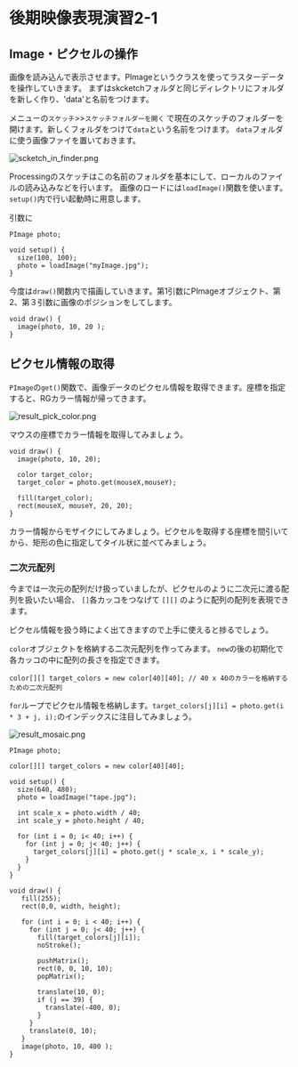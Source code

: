 
# 後期映像表現演習2-1

## Image・ピクセルの操作

画像を読み込んで表示させます。PImageというクラスを使ってラスターデータを操作していきます。
まずはskcketchフォルダと同じディレクトリにフォルダを新しく作り、'data'と名前をつけます。

メニューの```スケッチ```>>```スケッチフォルダーを開く```
で現在のスケッチのフォルダーを開けます。新しくフォルダをつけて```data```という名前をつけます。
```data```フォルダに使う画像ファイを置いておきます。

![scketch_in_finder.png](図版/scketch_in_finder.png)

Processingのスケッチはこの名前のフォルダを基本にして、ローカルのファイルの読み込みなどを行います。
画像のロードには```loadImage()```関数を使います。```setup()```内で行い起動時に用意します。

引数に

```
PImage photo;

void setup() {
  size(100, 100);
  photo = loadImage("myImage.jpg");
}
```

今度は```draw()```関数内で描画していきます。第1引数にPImageオブジェクト、第2、第３引数に画像のポジションをしてします。


```
void draw() {
  image(photo, 10, 20 );
}
```

## ピクセル情報の取得

```PImage```の```get()```関数で、画像データのピクセル情報を取得できます。座標を指定すると、RGカラー情報が帰ってきます。

![result_pick_color.png](図版/result_pick_color.png)

マウスの座標でカラー情報を取得してみましょう。

```
void draw() {
  image(photo, 10, 20);
  
  color target_color;
  target_color = photo.get(mouseX,mouseY);

  fill(target_color);
  rect(mouseX, mouseY, 20, 20);
}
```

カラー情報からモザイクにしてみましょう。ピクセルを取得する座標を間引いてから、矩形の色に指定してタイル状に並べてみましょう。

### 二次元配列

今までは一次元の配列だけ扱っていましたが、ピクセルのように二次元に渡る配列を扱いたい場合、
```[]```各カッコをつなげて ```[][]``` のように配列の配列を表現できます。

ピクセル情報を扱う時によく出てきますので上手に使えると捗るでしょう。

```color```オブジェクトを格納する二次元配列を作ってみます。
```new```の後の初期化で各カッコの中に配列の長さを指定できます。

```
color[][] target_colors = new color[40][40]; // 40 x 40のカラーを格納するための二次元配列
```


```for```ループでピクセル情報を格納します。```target_colors[j][i] = photo.get(i * 3 + j, i);```のインデックスに注目してみましょう。


![result_mosaic.png](図版/result_mosaic.png)

```
PImage photo;

color[][] target_colors = new color[40][40];

void setup() {
  size(640, 480);
  photo = loadImage("tape.jpg");
  
  int scale_x = photo.width / 40;
  int scale_y = photo.height / 40;
  
  for (int i = 0; i< 40; i++) {
    for (int j = 0; j< 40; j++) {
      target_colors[j][i] = photo.get(j * scale_x, i * scale_y);
    }
  }
}

void draw() {
   fill(255);
   rect(0,0, width, height);
  
   for (int i = 0; i < 40; i++) {
     for (int j = 0; j< 40; j++) {
       fill(target_colors[j][i]);
       noStroke();
      
       pushMatrix();
       rect(0, 0, 10, 10);
       popMatrix();
      
       translate(10, 0);
       if (j == 39) {
         translate(-400, 0);
       }
     }
     translate(0, 10);
   }
   image(photo, 10, 400 );  
}
```



